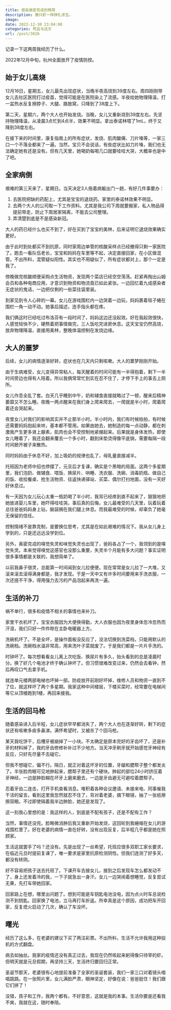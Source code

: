 ```yaml
---
title: 感染奥密克戎的两周
description: 像只虾一样挣扎求生。
image: 
date: 2022-12-30 23:04:00
categories: 苟且与远方
url: /post/3626
---
```


记录一下这两周我经历了什么。

2022年12月中旬，杭州全面放开了疫情防控。

## 始于女儿高烧

12月16日，星期五，女儿最先出现症状，当晚半夜高烧到39度左右。周四刚刚带女儿去社区医院打过疫苗，觉得可能是在医院染上了流感。半夜给她物理降温，打一盆热水反复擦脖子、大腿、胳肢窝，只降到了38度上下。

第二天，星期六，两个大人也开始发烧。当晚，女儿又重新烧到39度左右。先坚持物理降温，从凌晨3点忙到4点半，效果不明显。拿出泰诺林喂了1mL，终于又降到38度左右。

在接下来的时间里，康复指南上的所有症状，发烧、肌肉酸痛、刀片嗓等，一家三口一个不落全都来了一遍。当然，宝贝不会说话，有些症状比如刀片嗓，我们也无法确定她有还是没有。但有几天里，她喝奶每喝几口就要哇哇大哭，大概率也是中了吧。

## 全家病倒

艰难的第三天来了，星期日。当天决定3人拖着病躯出门一趟，有好几件事要办：

1. 去医院把缺的药配上，尤其是宝宝的退烧药。家里的泰诺林效果不明显。
2. 去两个大人的公司取一下工作资料。尤其是我公司下周就要搬家，私人物品得提前带走，防止下周居家隔离，不能去公司整理。
3. 弄清楚到底是不是感染新冠。

大人的药已经什么也买不到了，好在买到了宝宝的美林，后来证明它退烧效果确实更好。

由于此时到处都买不到抗原，同时家周边单管的核酸采样点已经撤得只剩一家医院了。跑去一看队伍老长，宝宝和妈妈在车里等不起，决定直接回家，在小区做混管。不出所料，混管疑似阳性。其实也不用疑似了，所有症状都对上，那个一定是我了。

傍晚做完核酸顺便采购点生活物资，发现两个菜店已经空空荡荡。赶紧再掏出山姆会员和各种电商应用，才意识到物资和物流竟已如此紧张。一边回忆着九成感染者无症状的鬼话，一边把仅剩的一些菜往袋里装。

到家见到令人心碎的一幕。女儿在游戏围栏内一边哭着一边玩，妈妈裹着毯子蜷在围栏一角一动不动。她事后描述，连手指头都在疼。

我们俩这时已经吃过布洛芬有一段时间了，妈妈这边还没起效。好在我起效很快，人感觉轻快不少，硬熬着把事情做完，三人饭吃完进房休息。这天宝宝仍然高烧，放弃物理降温，直接用美林，整晚体温控制在发烧边缘。

## 大人的噩梦

后续，女儿的病情逐渐好转，症状也在几天内只剩咳嗽。大人的噩梦刚刚开始。

由于生病难受，女儿变得异常粘人，每天醒着的时间可能有一半得抱着，剩下一半时间旁边也得有人陪着。所以我俩常常忙到实在忍不住了，才停下手上的事去上厕所。

女儿作息全乱了套。白天几乎睡到中午，奶和辅食直接就略过了一顿，醒来后精神萎靡又不怎么睡。夜晚一两点醒来在我们身上爬来爬去，一爬就是半小时，爬着爬着还会哭起来。

夜里女儿对我们的影响其实并不止那半小时。半小时内，我们有时候拍拍，有时候还需要妈妈抱起来哄，基本都不管用。如果由她去，她制造的每一点动静，都在刺激我产生更多肾上腺素，肌肉也会不受控制地紧绷起来。后果就是身体发热，即使女儿睡着了，我还会翻来覆去一个多小时，翻到床垫烫得像平底锅，需要每隔一段时间掀开被子来散热。

同时妈妈由于休息不好，加上吸奶的规律也乱了，母乳量直接减半。

托班因为老师中招也停摆了，元旦后才复课，确实是个黑暗的局面。这两个多星期里，我们泡奶、做辅食、喂饭、换尿片、哄睡、洗衣服、洗碗、消毒奶瓶、做自己的饭、收拾餐桌、抢生活物资、往返快递驿站、买菜、偶尔打扫地面，没有一天好好休息过。

有一天因为女儿玩心太重一瓶奶喝了半小时，我背已经疼到直不起来了，狠狠地把她放进婴儿车里，她吓得哇哇哭。事后真的后悔，女儿最难受的几天里，玩着玩着总往爸爸妈妈身上钻，脑袋搁在我们腿上休息。而我最难受的时候，却辜负了她毫无保留的信任。

控制情绪不是靠克制，是要换位思考，尤其是在如此艰难的情况下。我从女儿身上学到的，只是还远远没学到位。

另外，奥密克戎的嗅觉失灵和味觉失灵也出现了，爸妈各占了一个，我领到的是嗅觉失灵。本来觉得嗅觉这感官也没那么重要，失灵半个月能有多大问题？事实证明很多事情都是关联的，我想简单了。

以前我鼻子很灵，总能第一时间闻到女儿拉便便。现在常常是女儿拉了一大堆，又滚来滚去滚得满身都是，我才发现。于是一天中又有许多时间要用来手洗衣服，一次还搓不干净，得用强力去污的产品泡起来再洗一遍。

## 生活的补刀

祸不单行，很多和疫情不相关的事情也来补刀。

家里干衣机坏了。宝宝衣服因为大便换得勤，大人衣服也因为夜里身体忽冷忽热而汗湿，我们只好一件件晾在主卧电暖器上方。

洗碗机坏了。不是全坏，是操作面板没反应了，没法切换到洗菜档，只能用默认的洗碗档。洗碗档水温非常高，用来洗叶子菜就废了。于是我们都是一片片手洗的。

时钟坏了。每次想看看女儿离上次吃饭、换尿片有多久，抬头看到的总是凌晨时分。换了好几个电池才终于确认钟坏了。但习惯很难改变过来，仍然会去看钟，然后再叹口气去拿手机。

就连单元楼两部电梯也坏掉一部。防疫放开前刚好坏掉，维修人员和物资一直到不了位，就这样坏了两个多星期。我家这种中间楼层，下楼买菜时，经常要在电梯间等它从顶楼跑到1楼，再回来接我。

## 生活的回马枪

随着感染进入后半程，女儿症状早早都消失了，两个大人也在逐渐好转，剩下的症状还有咳嗽多痰多鼻涕。满怀希望时，又被杀了个回马枪。

某天我吃饼干，后槽牙被崩掉了一小块。不太确定是原本完好的牙齿坏了，还是补牙的材料掉了，我的牙齿修修补补过不少地方。当天冲牙刷牙就开始感觉牙神经有反应，只好先尽量不去碰它。

但我不想碰它，偏不行。隔日，就正对着这坏牙的位置，牙龈和腮帮子整个都发炎了。半张脸肉眼可见地肿起来，腮帮子里还有个硬块。肿起的部位24小时挤压着牙神经，一边是肿脸糊在坏牙上磨来磨去，一边是牙齿避无可避咬着腮帮子。

忍着牙齿二连击，打开手机查看消息。堆积着各种会议邀请、未接来电、同事催我干活的留言。看到这里我忽然就忍不住了，背对着老婆，摘下眼镜，抽了一张纸擦擦双眼。不过即使隔着我半边肿脸，她还是发现了。

这一刻我心里想的是：我这样的人，到底是不配有孩子，还是不配有工作？

当然，事情还没完。脸略微消肿后我又重新开始发烧，这回轮到我蜷缩在女儿的游戏围栏里了。好在老婆的病情一直在好转，没有出现反复，后半程几乎都是她在照顾家。

生活这就罢手了吗？还没有。先是出现了一丝希望，托班应很多双职工家长要求，在临近元旦时提前复课了，唯一要求是家里抗原检测阴性。但我们连测了好多天，都没有转阴。

好不容易把孩子送去托班了。下课开车去接女儿，接到之后发现车怎么都发动不了，身上还发着冷的我，一下子就急出一身汗。女儿一边哭闹着想睡觉，反复尝试无果，先打车带她回家。

回家路上在想，哪里出问题了。想到可能是车钥匙电池没电，因为点火时车总说检测不到钥匙。回家换了电池，立马再打车折返。所幸真是这个原因，成功把车开回家，反复熄火启动了几次，确认了车没坏。

## 曙光

经历了这么多，在老婆的建议下买了两注彩票。不出所料，生活不允许我用这种投机的方式翻盘。

病去如抽丝。我家的疫情还没有真正过去，我现在仍然咳起来躬得像只待宰的虾。但明天就是元旦假期，再坚持三天，生活终归要回归正常。

圣诞节那天，老婆很有心地提前准备了全家的圣诞套装，我们一家三口对着镜头唱唱跳跳。在一张照片里，女儿满脸严肃，眼神坚定，好像在说：爸爸挺住！我们跟它们拼了！

没错，孩子和工作，我两个都有。不好意思，这就是我的本事。生活你要是还看我不爽，我就在这，随时奉陪。
